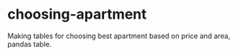 # choosing-apartment
Making tables for choosing best apartment based on price and area, pandas table.
